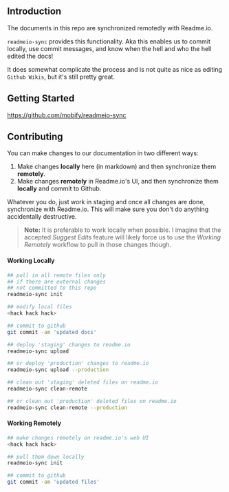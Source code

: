 ## Introduction

The documents in this repo are synchronized remotedly with Readme.io.

`readmeio-sync` provides this functionality. Aka this enables us to commit locally, use commit messages, and know when the hell and who the hell edited the docs!

It does somewhat complicate the process and is not quite as nice as editing `Github Wikis`, but it's still pretty great.

## Getting Started

https://github.com/mobify/readmeio-sync

## Contributing

You can make changes to our documentation in two different ways:

1. Make changes **locally** here (in markdown) and then synchronize them **remotely**.
2. Make changes **remotely** in Readme.io's UI, and then synchronize them **locally** and commit to Github.

Whatever you do, just work in staging and once all changes are done, synchronize with Readme.io. This will make sure you don't do anything accidentally destructive.

> **Note:**
> It is preferable to work locally when possible. I imagine that the accepted *Suggest Edits* feature will likely force us to use the *Working Remotely* workflow to pull in those changes though.

#### Working Locally

```bash
## pull in all remote files only
## if there are external changes
## not committed to this repo
readmeio-sync init

## modify local files
<hack hack hack>

## commit to github
git commit -am 'updated docs'

## deploy 'staging' changes to readme.io
readmeio-sync upload

## or deploy 'production' changes to readme.io
readmeio-sync upload --production

## clean out 'staging' deleted files on readme.io
readmeio-sync clean-remote

## or clean out 'production' deleted files on readme.io
readmeio-sync clean-remote --production
```

#### Working Remotely

```bash
## make changes remotely on readme.io's web UI
<hack hack hack>

## pull them down locally
readmeio-sync init

## commit to github
git commit -am 'updated files'
```
